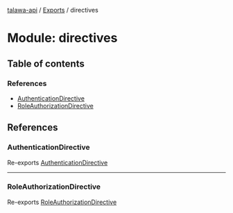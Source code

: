 [talawa-api](../README.md) / [Exports](../modules.md) / directives

# Module: directives

## Table of contents

### References

- [AuthenticationDirective](directives.md#authenticationdirective)
- [RoleAuthorizationDirective](directives.md#roleauthorizationdirective)

## References

### AuthenticationDirective

Re-exports [AuthenticationDirective](../classes/directives_authDirective.AuthenticationDirective.md)

___

### RoleAuthorizationDirective

Re-exports [RoleAuthorizationDirective](../classes/directives_roleDirective.RoleAuthorizationDirective.md)
